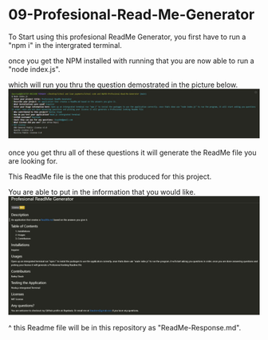 # 09-Profesional-Read-Me-Generator

To Start using this profesional ReadMe Generator, you first have to run a "npm i" in the intergrated terminal.

once you get the NPM installed with running that you are now able to run a "node index.js".

which will run you thru the question demostrated in the picture below.
![Instructions](./Assets/node-questions.JPG)

once you get thru all of these questions it will generate the ReadMe file you are looking for.

This ReadMe file is the one that this produced for this project.

You are able to put in the information that you would like.
![Final Product](./Assets/Profesional-Readme-Generated.JPG)

^ this Readme file will be in this repository as "ReadMe-Response.md".
